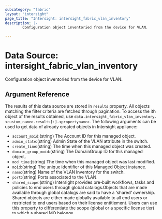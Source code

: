 ```yaml
---
subcategory: "fabric"
layout: "intersight"
page_title: "Intersight: intersight_fabric_vlan_inventory"
description: |-
        Configuration object inventoried from the device for VLAN.

---
```


# Data Source: intersight_fabric_vlan_inventory
Configuration object inventoried from the device for VLAN.
## Argument Reference
The results of this data source are stored in `results` property.
All objects matching the filter criteria are fetched through pagination.
To access the ith object of the results obtained, use `data.intersight_fabric_vlan_inventory.<custom_name>.results[i].<propertyname>`.
The following arguments can be used to get data of already created objects in Intersight appliance:
* `account_moid`:(string) The Account ID for this managed object. 
* `admin_state`:(string) Admin State of the VLAN attribute in the switch. 
* `create_time`:(string) The time when this managed object was created. 
* `domain_group_moid`:(string) The DomainGroup ID for this managed object. 
* `mod_time`:(string) The time when this managed object was last modified. 
* `moid`:(string) The unique identifier of this Managed Object instance. 
* `name`:(string) Name of the VLAN Inventory for the switch. 
* `port`:(string) Ports associated to the VLAN. 
* `shared_scope`:(string) Intersight provides pre-built workflows, tasks and policies to end users through global catalogs.Objects that are made available through global catalogs are said to have a 'shared' ownership. Shared objects are either made globally available to all end users or restricted to end users based on their license entitlement. Users can use this property to differentiate the scope (global or a specific license tier) to which a shared MO belongs. 
* `status`:(string) Status of the VLAN attribute in the switch. 
* `vlan_id`:(string) The Identifier for VLAN in the switch. 
 
